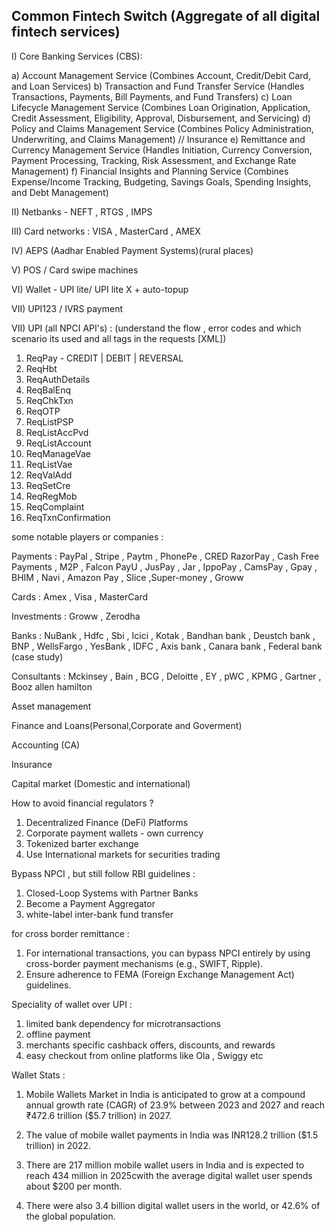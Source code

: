 ## Common Fintech Switch (Aggregate of all digital fintech services)

I) Core Banking Services (CBS):

a) Account Management Service (Combines Account, Credit/Debit Card, and Loan Services)
b) Transaction and Fund Transfer Service (Handles Transactions, Payments, Bill Payments, and Fund Transfers)
c) Loan Lifecycle Management Service (Combines Loan Origination, Application, Credit Assessment, Eligibility, Approval, Disbursement, and Servicing)
d) Policy and Claims Management Service (Combines Policy Administration, Underwriting, and Claims Management) // Insurance
e) Remittance and Currency Management Service (Handles Initiation, Currency Conversion, Payment Processing, Tracking, Risk Assessment, and Exchange Rate Management)
f) Financial Insights and Planning Service (Combines Expense/Income Tracking, Budgeting, Savings Goals, Spending Insights, and Debt Management)


II) Netbanks - NEFT , RTGS , IMPS

III) Card networks : VISA , MasterCard , AMEX

IV) AEPS (Aadhar Enabled Payment Systems)(rural places)

V) POS / Card swipe machines

VI) Wallet - UPI lite/ UPI lite X + auto-topup

VII) UPI123 / IVRS payment

VII) UPI (all NPCI API's) : (understand the flow , error codes and which scenario its used and all tags in the requests [XML])

1) ReqPay - CREDIT | DEBIT | REVERSAL
2) ReqHbt
3) ReqAuthDetails
4) ReqBalEnq
5) ReqChkTxn
6) ReqOTP
7) ReqListPSP
8) ReqListAccPvd
9) ReqListAccount
10) ReqManageVae
11) ReqListVae
12) ReqValAdd
13) ReqSetCre
14) ReqRegMob
15) ReqComplaint
16) ReqTxnConfirmation

some notable players or companies : 

Payments : PayPal , Stripe , Paytm , PhonePe , CRED
RazorPay , Cash Free Payments , M2P , Falcon 
PayU , JusPay , Jar , IppoPay , CamsPay , Gpay , BHIM , Navi , Amazon Pay , Slice ,Super-money , Groww

Cards :  Amex , Visa , MasterCard

Investments : Groww , Zerodha 

Banks : NuBank , Hdfc , Sbi , Icici , Kotak , Bandhan bank , Deustch bank , BNP , WellsFargo , YesBank , IDFC , Axis bank , Canara bank , Federal bank (case study)

Consultants : Mckinsey , Bain , BCG , Deloitte , EY , pWC , KPMG , Gartner , Booz allen hamilton

Asset management

Finance and Loans(Personal,Corporate and Goverment)

Accounting (CA)

Insurance

Capital market (Domestic and international)

How to avoid financial regulators ?

1) Decentralized Finance (DeFi) Platforms
2) Corporate payment wallets - own currency
3) Tokenized barter exchange
4) Use International markets for securities trading

Bypass NPCI , but still follow RBI guidelines :

1) Closed-Loop Systems with Partner Banks
2) Become a Payment Aggregator
3) white-label inter-bank fund transfer

for cross border remittance :

1) For international transactions, you can bypass NPCI entirely by using cross-border payment mechanisms (e.g., SWIFT, Ripple).
2) Ensure adherence to FEMA (Foreign Exchange Management Act) guidelines.


Speciality of wallet over UPI :

1) limited bank dependency for microtransactions
2) offline payment
3) merchants specific cashback offers, discounts, and rewards
4) easy checkout from online platforms like Ola , Swiggy etc

Wallet Stats :

1) Mobile Wallets Market in India is anticipated to grow at a compound annual growth rate (CAGR) of 23.9% between 2023 and 2027 and reach ₹472.6 trillion ($5.7 trillion) in 2027.

2) The value of mobile wallet payments in India was INR128.2 trillion ($1.5 trillion) in 2022.

3) There are 217 million mobile wallet users in India and is expected to reach 434 million in 2025cwith the average digital wallet user spends about $200 per month.

4) There were also 3.4 billion digital wallet users in the world, or 42.6% of the global population.
